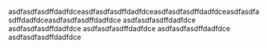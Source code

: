 asdfasdfasdffdadfdceasdfasdfasdffdadfdceasdfasdfasdffdadfdceasdfasdfasdffdadfdceasdfasdfasdffdadfdce
asdfasdfasdffdadfdce
asdfasdfasdffdadfdce
asdfasdfasdffdadfdce
asdfasdfasdffdadfdce
asdfasdfasdffdadfdce